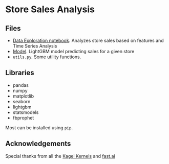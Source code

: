 # Store Sales Analysis



## Files
- [Data Exploration notebook](https://github.com/mevanoff24/blog/blob/master/RossmannStoreSales/Data%20Exploration.ipynb). Analyzes store sales based on features and Time Series Analysis 
- [Model](https://github.com/mevanoff24/blog/blob/master/RossmannStoreSales/Model.ipynb). LightGBM model predicting sales for a given store
- `utils.py`. Some utility functions. 




## Libraries
- pandas
- numpy
- matplotlib
- seaborn
- lightgbm
- statsmodels
- fbprophet

Most can be installed using `pip`.


## Acknowledgements

Special thanks from all the [Kagel Kernels](https://www.kaggle.com/c/rossmann-store-sales/kernels) and [fast.ai](http://www.fast.ai/)
